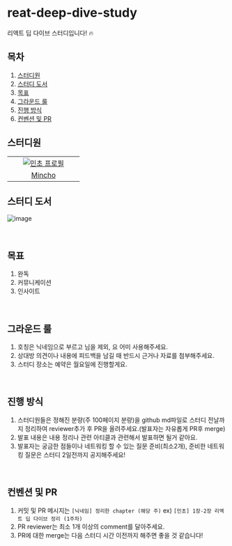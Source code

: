 # reat-deep-dive-study
리액트 딥 다이브 스터디입니다! 🔥

## 목차

1. [스터디원](#스터디원)
2. [스터디 도서](#스터디-도서)
3. [목표](#목표)
4. [그라운드 룰](#그라운드-룰)
5. [진행 방식](#진행-방식)
6. [컨벤션 및 PR](#컨벤션-및-PR)


## 스터디원

<table>
  <tr>
    <td align="center" width="150px">
      <a href="https://github.com/chhw130" target="_blank">
        <img src="https://avatars.githubusercontent.com/u/116826162?v=4" alt="민초 프로필" />
      </a>
    </td>
<!--     <td align="center" width="92px">
      <a href="" target="_blank">
        <img src="" alt=" 프로필" />
      </a>
    </td> -->
  </tr>
  <tr>
    <td align="center">
      <a href="https://github.com/chhw130" target="_blank">
        Mincho
      </a>
    </td>
  </tr>
</table>

## 스터디 도서

![image](https://github.com/React-Deep-Dive/reat-deep-dive-study/assets/116826162/8062542e-3c57-48ac-a1c4-ab68b1157462)

<br/>

## 목표
1. 완독
2. 커뮤니케이션
3. 인사이트

<br/>

## 그라운드 룰
1. 호칭은 닉네임으로 부르고 님을 제외, 요 어미 사용해주세요.
2. 상대방 의견이나 내용에 피드백을 남길 때 반드시 근거나 자료를 첨부해주세요.
3. 스터디 장소는 예약은 월요일에 진행할게요.

<br/>


## 진행 방식
1. 스터디원들은 정해진 분량(주 100페이지 분량)을 github md파일로 스터디 전날까지 정리하여 reviewer추가 후 PR을 올려주세요.(발표자는 자유롭게 PR후 merge)
2. 발표 내용은 내용 정리나 관련 아티클과 관련해서 발표하면 될거 같아요.
3. 발표자는 궁금한 점들이나 네트워킹 할 수 있는 질문 준비(최소2개), 준비한 네트워킹 질문은 스터디 2일전까지 공지해주세요!

<br/>


## 컨벤션 및 PR
1. 커밋 및 PR 메시지는 `[닉네임] 정리한 chapter (해당 주)`
ex) `[민초] 1장-2장 리액트 딥 다이브 정리 (1주차)`
2. PR reviewer는 최소 1개 이상의 comment를 달아주세요.
3. PR에 대한 merge는 다음 스터디 시간 이전까지 해주면 좋을 것 같습니다!
